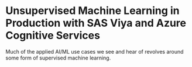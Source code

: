 # Unsupervised Machine Learning in Production with SAS Viya and Azure Cognitive Services

Much of the applied AI/ML use cases we see and hear of revolves around some form of supervised machine learning.

